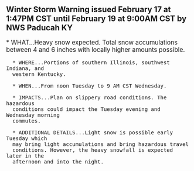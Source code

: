 <p>
   <h2>Winter Storm Warning issued February 17 at 1:47PM CST until February 19 at 9:00AM CST by NWS Paducah KY</h2>
   <div style="font-size:120%">* WHAT...Heavy snow expected. Total snow accumulations between 4 and
      6 inches with locally higher amounts possible.
      
      * WHERE...Portions of southern Illinois, southwest Indiana, and
      western Kentucky.
      
      * WHEN...From noon Tuesday to 9 AM CST Wednesday.
      
      * IMPACTS...Plan on slippery road conditions. The hazardous
      conditions could impact the Tuesday evening and Wednesday morning
      commutes.
      
      * ADDITIONAL DETAILS...Light snow is possible early Tuesday which
      may bring light accumulations and bring hazardous travel
      conditions. However, the heavy snowfall is expected later in the
      afternoon and into the night.
   </div>
</p>